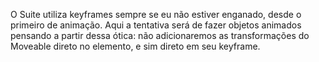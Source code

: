 O Suite utiliza keyframes sempre se eu não estiver enganado, desde o primeiro de animação. Aqui a tentativa será de fazer objetos animados pensando a partir dessa ótica: não adicionaremos as transformações do Moveable direto no elemento, e sim direto em seu keyframe.